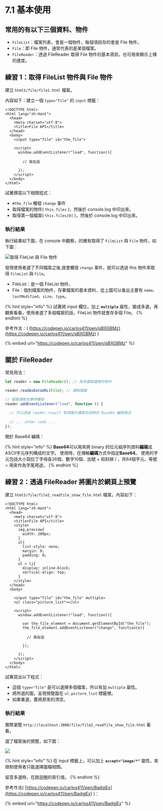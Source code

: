 # 7.1 基本使用

## 常用的有以下三個資料、物件

* `FileList`：檔案列表，會是一個物件，每個項目存的會是 File 物件。
* `File`：即 File 物件，通常代表的是某個檔案。
* `FileReader`：透過 FileReader 取得 File 物件的基本資訊，也可用來顯示上傳的進度。

## 練習 1：取得 FileList 物件與 File 物件

建立 `html5/file/file1.html` 檔案。

內容如下：建立一個 `type="file"` 的 `input` 標籤：

```markup
<!DOCTYPE html>
<html lang="zh-Hant">
  <head>
    <meta charset="utf-8">
    <title>File API</title>
  </head>
  <body>
    <input type="file" id="the_file">

    <script>
      window.addEventListener("load", function(){

        // 寫在這
        
      });
    </script>
  </body>
</html>
```

試著撰寫以下相關程式：

* `#the_file` 觸發 `change` 事件
* 取得檔案的物件( `this.files` )，然後於 console.log 中印出來。
* 取得第一個檔案( `this.files[0]` )，然後於 console.log 中印出來。



### 執行結果

執行結果如下圖，在 console 中觀察，的確有取得了 `FileList` 與 `File` 物件，如下圖：

![取得 FileList 與 File 物件](../.gitbook/assets/filelist\_file.png)

發現使用者選了不同檔案之後,就會觸發 `change` 事件，就可以透過 this 物件來取得 `FileList` 與 `File`。

* FileList：是一個 FileList 物件。
* File：個別檔案的物件，存著檔案的基本資料，從上圖可以看出主要有 `name`、`lastModified`、`size`、`type`。

{% hint style="info" %}
試著將 input 欄位，加上 **`multiple`** 屬性，變成多選，再觀察看看，使用者選了多個檔案的話，FileList 物件就會存多個 File。
{% endhint %}



參考作法：( [https://codepen.io/carlos411/pen/qBXGBMz](https://codepen.io/carlos411/pen/qBXGBMz) )

{% embed url="https://codepen.io/carlos411/pen/qBXGBMz" %}



## 關於 FileReader

常見用法：

```javascript
let reader = new FileReader(); // 用來讀取檔案的物件

reader.readAsDataURL(File); // 讀取檔案

// 檔案讀取完畢時觸發
reader.addEventListener("load", function () {
  
  // 可以透過 reader.result 取得圖片讀取完成時的 Base64 編碼格式
  
  // ... other code ...
});
```

關於 Base64 編碼：

{% hint style="info" %}
**Base64**可以用來將 binary 的位元組序列資料**編碼**成ASCII字元序列構成的文字。 使用時，在傳輸**編碼**方式中指定**Base64**。 使用的字元包括大小寫拉丁字母各26個、數字10個、加號 + 和斜槓 / ，共64個字元，等號 = 用來作為字尾用途。
{% endhint %}

## 練習 2：透過 FileReader 將圖片於網頁上預覽

建立 `html5/file/file2_readfile_show_file.html` 檔案，內容如下：

```markup
<!DOCTYPE html>
<html lang="zh-Hant">
  <head>
    <meta charset="utf-8">
    <title>File API</title>
    <style>
      img.preview{
        width: 200px;
      }
      ul{
        list-style: none;
        margin: 0;
        padding: 0;
      }
      ul > li{
        display: inline-block;
        vertical-align: top;
      }
    </style>
  </head>
  <body>
  
    <input type="file" id="the_file" multiple>
    <ul class="picture_list"></ul>

    <script>
      window.addEventListener("load", function(){

        var the_file_element = document.getElementById("the_file");
        the_file_element.addEventListener("change", function(e){          
          
          // 寫在這
          
        });

      });
    </script>
  </body>
</html>
```

試著寫出以下程式：

* 這個 `type="file"` 是可以選擇多個檔案，所以有加 `multiple` 屬性。
* 將所選的圖，呈現預覽圖在 `ul.picture_list` 標籤裡。
* 如果重選，要將原來的清空。



### 執行結果

實際瀏覽 `http://localhost:3000/file/file2_readfile_show_file.html` 看看。

選了檔案後的預覽，如下圖：

![](../.gitbook/assets/filereader\_preview\_width\_border.png)



{% hint style="info" %}
在 input 標籤上，可以加上 **`accept="image/*"`** 屬性，來限制使用者只能選擇圖檔相關。

留意多選時，在跑迴圈的索引值。
{% endhint %}



參考作法( [https://codepen.io/carlos411/pen/BadgjEx](https://codepen.io/carlos411/pen/BadgjEx) )：

{% embed url="https://codepen.io/carlos411/pen/BadgjEx" %}




